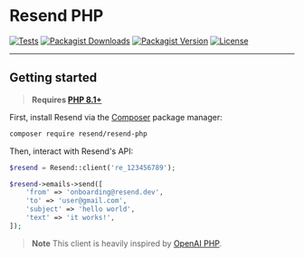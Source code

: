 # Resend PHP

[![Tests](https://img.shields.io/github/actions/workflow/status/jayanratna/resend-php/tests.yml?label=tests&style=for-the-badge&labelColor=000000)](https://github.com/jayanratna/resend-php/actions/workflows/tests.yml)
[![Packagist Downloads](https://img.shields.io/packagist/dt/resend/resend-php?style=for-the-badge&labelColor=000000)](https://packagist.org/packages/resend/resend-php)
[![Packagist Version](https://img.shields.io/packagist/v/resend/resend-php?style=for-the-badge&labelColor=000000)](https://packagist.org/packages/resend/resend-php)
[![License](https://img.shields.io/github/license/jayanratna/resend-php?color=9cf&style=for-the-badge&labelColor=000000)](https://github.com/jayanratna/resend-php/blob/main/LICENSE)

---

## Getting started

> **Requires [PHP 8.1+](https://php.net/releases/)**

First, install Resend via the [Composer](https://getcomposer.org/) package manager:

```bash
composer require resend/resend-php
```

Then, interact with Resend's API:

```php
$resend = Resend::client('re_123456789');

$resend->emails->send([
    'from' => 'onboarding@resend.dev',
    'to' => 'user@gmail.com',
    'subject' => 'hello world',
    'text' => 'it works!',
]);
```

> **Note**
> This client is heavily inspired by [OpenAI PHP](https://github.com/openai-php).
